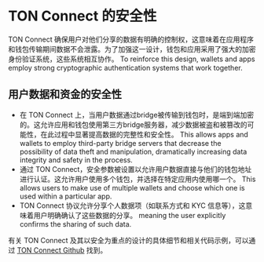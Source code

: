 # TON Connect 的安全性

TON Connect 确保用户对他们分享的数据有明确的控制权，这意味着在应用程序和钱包传输期间数据不会泄露。为了加强这一设计，钱包和应用采用了强大的加密身份验证系统，这些系统相互协作。 To reinforce this design, wallets and apps employ strong cryptographic authentication systems that work together.

## 用户数据和资金的安全性

- 在 TON Connect 上，当用户数据通过bridge被传输到钱包时，是端到端加密的。这允许应用和钱包使用第三方bridge服务器，减少数据被盗和被篡改的可能性，在此过程中显著提高数据的完整性和安全性。 This allows apps and wallets to employ third-party bridge servers that decrease the possibility of data theft and manipulation, dramatically increasing data integrity and safety in the process.
- 通过 TON Connect，安全参数被设置以允许用户数据直接与他们的钱包地址进行认证。这允许用户使用多个钱包，并选择在特定应用内使用哪一个。 This allows users to make use of multiple wallets and choose which one is used within a particular app.
- TON Connect 协议允许分享个人数据项（如联系方式和 KYC 信息等），这意味着用户明确确认了这些数据的分享。 meaning the user explicitly confirms the sharing of such data.

有关 TON Connect 及其以安全为重点的设计的具体细节和相关代码示例，可以通过 [TON Connect Github](https://github.com/ton-connect/) 找到。

